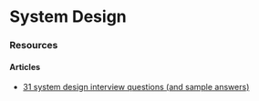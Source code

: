 # System Design

### Resources

#### Articles

* [31 system design interview questions (and sample answers)](https://igotanoffer.com/blogs/tech/system-design-interviews)
